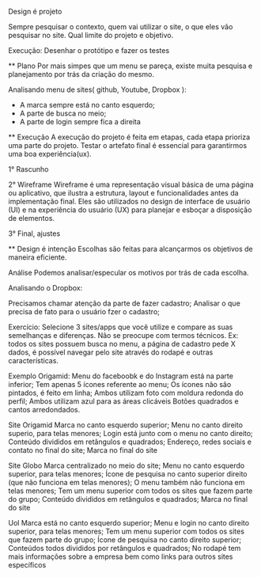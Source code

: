 Design é projeto

Sempre pesquisar o contexto, quem vai utilizar o site, 
o que eles vão pesquisar no site. Qual limite do projeto 
e objetivo.

Execução:
Desenhar o protótipo e fazer os testes

** Plano
Por mais simpes que um menu se pareça, existe muita pesquisa e
planejamento por trás da criação do mesmo.

Analisando menu de sites( github, Youtube, Dropbox ):
* A marca sempre está no canto esquerdo;
* A parte de busca no meio;
* A parte de login sempre fica a direita

** Execução
A execução do projeto é feita em etapas, cada etapa prioriza uma
parte do projeto. Testar o artefato final é essencial para garantirmos uma boa experiência(ux).

1° Rascunho

2° Wireframe
Wireframe é uma representação visual básica de uma página ou aplicativo, que ilustra a estrutura, layout e funcionalidades antes da implementação final. Eles são utilizados no design de interface de usuário (UI) e na experiência do usuário (UX) para planejar e esboçar a disposição de elementos.

3° Final, ajustes


** Design é intenção
Escolhas são feitas para alcançarmos os objetivos de maneira eficiente.

Análise
Podemos analisar/especular os motivos por trás de cada escolha.

Analisando o Dropbox:

Precisamos chamar atenção da parte de fazer cadastro;
Analisar o que precisa de fato para o usuário fzer o cadastro;

Exercício:
Selecione 3 sites/apps que você utilize e compare as suas semelhanças e diferenças. Não se preocupe com termos técnicos.
Ex: todos os sites possuem busca no menu, a página de cadastro pede X dados, é possível navegar pelo site através do rodapé e outras características.

Exemplo
Origamid:
Menu do faceboobk e do Instagram está na parte inferior;
Tem apenas 5 ícones referente ao menu;
Os ícones não são pintados, é feito em linha;
Ambos utilizam foto com moldura redonda do perfil;
Ambos utilizam azul para as áreas clicáveis
Botões quadrados e cantos arredondados.


Site Origamid
Marca no canto esquerdo superior;
Menu no canto direito superio, para telas menores;
Login está junto com o menu no canto direito;
Conteúdo divididos em retângulos e quadrados;
Endereço, redes sociais e contato no final do site;
Marca no final do site


Site Globo
Marca centralizado no meio do site;
Menu no canto esquerdo superior,  para telas menores;
Ícone de pesquisa no canto superior direito (que não funciona em telas menores);
O menu também não funciona em telas menores;
Tem um menu superior com todos os sites que fazem parte do grupo;
Conteúdo divididos em retângulos e quadrados;
Marca no final do site


Uol
Marca está no canto esquerdo superior;
Menu e login no canto direito superior, para telas menores;
Tem um menu superior com todos os sites que fazem parte do grupo;
Ícone de pesquisa no canto direito superior;
Conteúdos todos divididos por retângulos e quadrados;
No rodapé tem mais informações sobre a empresa bem como links para outros sites específicos